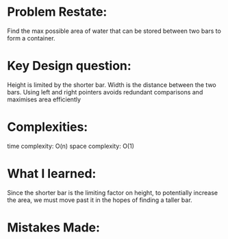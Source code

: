 # Problem Restate:
Find the max possible area of water that can be stored between two bars to form a container.

# Key Design question:
Height is limited by the shorter bar. Width is the distance between the two bars.
Using left and right pointers avoids redundant comparisons and maximises area efficiently

# Complexities:
time complexity: O(n)
space complexity: O(1)

# What I learned:
Since the shorter bar is the limiting factor on height, to potentially increase the area, we must move past it in the hopes of finding a taller bar.

# Mistakes Made:
